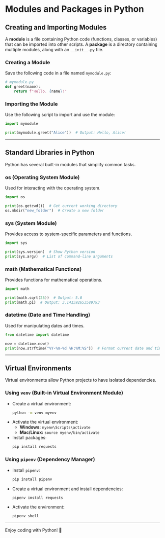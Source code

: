 # Modules and Packages in Python

## Creating and Importing Modules
A **module** is a file containing Python code (functions, classes, or variables) that can be imported into other scripts. A **package** is a directory containing multiple modules, along with an `__init__.py` file.

### Creating a Module
Save the following code in a file named `mymodule.py`:

```python
# mymodule.py
def greet(name):
    return f"Hello, {name}!"
```

### Importing the Module
Use the following script to import and use the module:

```python
import mymodule

print(mymodule.greet("Alice"))  # Output: Hello, Alice!
```

---

## Standard Libraries in Python
Python has several built-in modules that simplify common tasks.

### os (Operating System Module)
Used for interacting with the operating system.

```python
import os

print(os.getcwd())  # Get current working directory
os.mkdir("new_folder")  # Create a new folder
```

### sys (System Module)
Provides access to system-specific parameters and functions.

```python
import sys

print(sys.version)  # Show Python version
print(sys.argv)  # List of command-line arguments
```

### math (Mathematical Functions)
Provides functions for mathematical operations.

```python
import math

print(math.sqrt(25))  # Output: 5.0
print(math.pi)  # Output: 3.141592653589793
```

### datetime (Date and Time Handling)
Used for manipulating dates and times.

```python
from datetime import datetime

now = datetime.now()
print(now.strftime("%Y-%m-%d %H:%M:%S"))  # Format current date and time
```

---

## Virtual Environments
Virtual environments allow Python projects to have isolated dependencies.

### Using `venv` (Built-in Virtual Environment Module)
- Create a virtual environment:
  ```sh
  python -m venv myenv
  ```
- Activate the virtual environment:
  - **Windows:** `myenv\Scripts\activate`
  - **Mac/Linux:** `source myenv/bin/activate`
- Install packages:
  ```sh
  pip install requests
  ```

### Using `pipenv` (Dependency Manager)
- Install `pipenv`:
  ```sh
  pip install pipenv
  ```
- Create a virtual environment and install dependencies:
  ```sh
  pipenv install requests
  ```
- Activate the environment:
  ```sh
  pipenv shell
  ```

---

Enjoy coding with Python! 🚀
